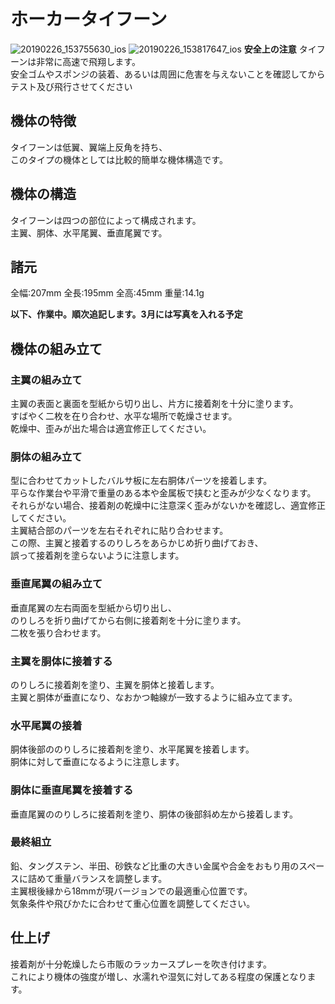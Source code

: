 # ホーカータイフーン
![20190226_153755630_ios](https://user-images.githubusercontent.com/47918991/53426388-3b556380-3a2a-11e9-86ec-040bfd03b8a7.jpg)
![20190226_153817647_ios](https://user-images.githubusercontent.com/47918991/53426389-3b556380-3a2a-11e9-8e15-3487e64c7dba.jpg)
**安全上の注意**
タイフーンは非常に高速で飛翔します。  
安全ゴムやスポンジの装着、あるいは周囲に危害を与えないことを確認してからテスト及び飛行させてください

## 機体の特徴  
タイフーンは低翼、翼端上反角を持ち、  
このタイプの機体としては比較的簡単な機体構造です。

## 機体の構造  
タイフーンは四つの部位によって構成されます。  
主翼、胴体、水平尾翼、垂直尾翼です。  

## 諸元  
全幅:207mm
全長:195mm
全高:45mm
重量:14.1g

**以下、作業中。順次追記します。3月には写真を入れる予定**    
## 機体の組み立て  

### 主翼の組み立て  
主翼の表面と裏面を型紙から切り出し、片方に接着剤を十分に塗ります。  
すばやく二枚を在り合わせ、水平な場所で乾燥させます。  
乾燥中、歪みが出た場合は適宜修正してください。

### 胴体の組み立て  
型に合わせてカットしたバルサ板に左右胴体パーツを接着します。  
平らな作業台や平滑で重量のある本や金属板で挟むと歪みが少なくなります。  
それらがない場合、接着剤の乾燥中に注意深く歪みがないかを確認し、適宜修正してください。  
主翼結合部のパーツを左右それぞれに貼り合わせます。  
この際、主翼と接着するのりしろをあらかじめ折り曲げておき、  
誤って接着剤を塗らないように注意します。  

### 垂直尾翼の組み立て  
垂直尾翼の左右両面を型紙から切り出し、  
のりしろを折り曲げてから右側に接着剤を十分に塗ります。  
二枚を張り合わせます。  

### 主翼を胴体に接着する   
のりしろに接着剤を塗り、主翼を胴体と接着します。  
主翼と胴体が垂直になり、なおかつ軸線が一致するように組み立てます。

### 水平尾翼の接着  
胴体後部ののりしろに接着剤を塗り、水平尾翼を接着します。  
胴体に対して垂直になるように注意します。  

### 胴体に垂直尾翼を接着する  
垂直尾翼ののりしろに接着剤を塗り、胴体の後部斜め左から接着します。

### 最終組立  
鉛、タングステン、半田、砂鉄など比重の大きい金属や合金をおもり用のスペースに詰めて重量バランスを調整します。  
主翼根後縁から18mmが現バージョンでの最適重心位置です。  
気象条件や飛びかたに合わせて重心位置を調整してください。  

## 仕上げ  
接着剤が十分乾燥したら市販のラッカースプレーを吹き付けます。  
これにより機体の強度が増し、水濡れや湿気に対してある程度の保護となります。  

